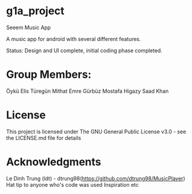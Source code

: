 # g1a_project
Seeem Music App

A music app for android with several different features.

Status: Design and UI complete, initial coding phase completed.

# Group Members:

Öykü Elis Türegün Mithat Emre Gürbüz Mostafa Higazy Saad Khan

# License
This project is licensed under The GNU General Public License v3.0 - see the LICENSE.md file for details
# Acknowledgments
Le Dinh Trung (ldt) - dtrung98(https://github.com/dtrung98/MusicPlayer)
Hat tip to anyone who's code was used
Inspiration
etc
